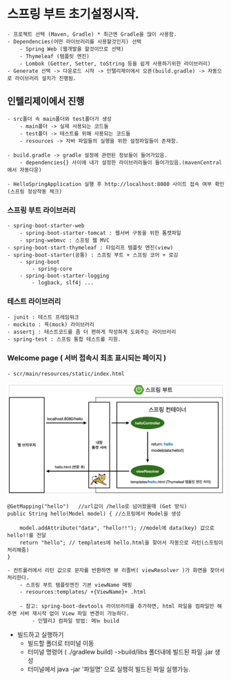 # 스프링 부트 초기설정시작.

    - 프로젝트 선택 (Maven, Gradle) * 최근엔 Gradle을 많이 사용함.
    - Dependencies(어떤 라이브러리를 사용할것인지) 선택
        - Spring Web (웹개발을 할것이므로 선택)
        - Thymeleaf (템플릿 엔진)
        - Lombok (Getter, Setter, toString 등을 쉽게 사용하기위한 라이브러리)
    - Generate 선택 -> 다운로드 시작 -> 인텔리제이에서 오픈(build.gradle) -> 자동으로 라이브러리 설치가 진행됨.

## 인텔리제이에서 진행

    - src폴더 속 main폴더와 test폴더가 생성
        - main폴더 -> 실제 사용되는 코드들
        - test폴더 -> 테스트를 위해 사용되는 코드들
        - resources -> 자바 파일들의 실행을 위한 설정파일들이 존재함.

    - build.gradle -> gradle 설정에 관련된 정보들이 들어가있음.
        - dependencies{} 사이에 내가 설정한 라이브러리들이 들어가있음.(mavenCentral에서 자동다운)

    - HelloSpringApplication 실행 후 http://localhost:8080 사이트 접속 여부 확인(스프링 정상작동 체크)

### 스프링 부트 라이브러리

    - spring-boot-starter-web
        - spring-boot-starter-tomcat : 웹서버 구동을 위한 톰캣파일
        - spring-webmvc : 스프링 웹 MVC
    - spring-boot-start-thymeleaf : 타임리프 템플릿 엔진(view)
    - spring-boot-starter(공통) : 스프링 부트 + 스프링 코어 + 로깅
        - spring-boot
            - spring-core
        - spring-boot-starter-logging
            - logback, slf4j ...

### 테스트 라이브러리

    - junit : 테스트 프레임워크
    - mockito : 목(mock) 라이브러리
    - assertj : 테스트코드를 좀 더 편하게 작성하게 도와주는 라이브러리
    - spring-test : 스프링 통합 테스트를 지원.

### Welcome page ( 서버 접속시 최초 표시되는 페이지 )

    - scr/main/resources/static/index.html

![동작환경그림](./markdown/img/spring_Test.png)

```
@GetMapping("hello")   //url값이 /hello로 넘어왔을때 (Get 방식)
public String hello(Model model) { //스프링에서 Model을 생성

    model.addAttribute("data", "hello!!"); //model에 data(key) 값으로 hello!!를 전달
    return "hello"; // templates에 hello.html을 찾아서 자동으로 리턴(스프링이 처리해줌)
}
```

    - 컨트롤러에서 리턴 값으로 문자를 반환하면 뷰 리졸버( viewResolver )가 화면을 찾아서 처리한다.
        - 스프링 부트 템플릿엔진 기본 viewName 매핑
        - resources:templates/ +{ViewName}+ .html

        - 참고: spring-boot-devtools 라이브러리를 추가하면, html 파일을 컴파일만 해주면 서버 재시작 없이 View 파일 변경이 가능하다.
            - 인텔리J 컴파일 방법: 메뉴 build

- 빌드하고 실행하기
  - 빌드할 폴더로 터미널 이동
  - 터미널 명령어 ( ./gradlew build) ->build/libs 폴더내에 빌드된 파일 .jar 생성
  - 터미널에서 java -jar '파일명' 으로 실행히 빌드된 파일 실행가능.
